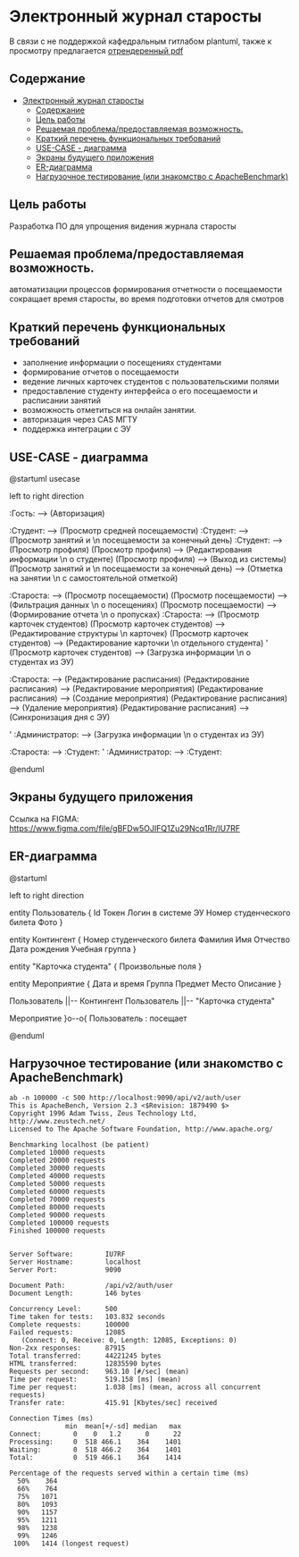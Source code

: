 # Электронный журнал старосты

В связи с не поддержкой кафедральным гитлабом plantuml, также к просмотру предлагается  [отрендеренный pdf](./readme.pdf)

## Содержание
<!-- vscode-markdown-toc -->
- [Электронный журнал старосты](#электронный-журнал-старосты)
  - [Содержание](#содержание)
  - [Цель работы](#цель-работы)
  - [Решаемая проблема/предоставляемая возможность.](#решаемая-проблемапредоставляемая-возможность)
  - [Краткий перечень функциональных требований](#краткий-перечень-функциональных-требований)
  - [USE-CASE - диаграмма](#use-case---диаграмма)
  - [Экраны будущего приложения](#экраны-будущего-приложения)
  - [ER-диаграмма](#er-диаграмма)
  - [Нагрузочное тестирование (или знакомство с ApacheBenchmark)](#нагрузочное-тестирование-или-знакомство-с-apachebenchmark)

<!-- vscode-markdown-toc-config
	numbering=false
	autoSave=true
	/vscode-markdown-toc-config -->
<!-- /vscode-markdown-toc -->



## Цель работы

Разработка ПО для упрощения видения журнала старосты


## Решаемая проблема/предоставляемая возможность.

автоматизации процессов формирования отчетности о посещаемости сокращает время старосты, во время подготовки отчетов для смотров


## Краткий перечень функциональных требований


- заполнение информации о посещениях студентами
- формирование отчетов о посещаемости
- ведение личных карточек студентов с пользовательскими полями
- предоставление студенту интерфейса о его посещаемости и расписании занятий
- возможность отметиться на онлайн занятии.
- авторизация через CAS МГТУ
- поддержка интеграции с ЭУ


## USE-CASE - диаграмма

<!-- ```plantuml -->
@startuml usecase

left to right direction

:Гость: --> (Авторизация)

:Студент: --> (Просмотр средней посещаемости)
:Студент: --> (Просмотр занятий и \n посещаемости за конечный день)
:Студент: --> (Просмотр профиля)
(Просмотр профиля) --> (Редактирования информации \n о студенте)
(Просмотр профиля) --> (Выход из системы)
(Просмотр занятий и \n посещаемости за конечный день) --> (Отметка на занятии \n с самостоятельной отметкой)



:Староста: --> (Просмотр посещаемости)
(Просмотр посещаемости) --> (Фильтрация данных \n о посещениях)
(Просмотр посещаемости) --> (Формирование отчета \n о пропусках)
:Староста: --> (Просмотр карточек студентов)
(Просмотр карточек студентов) --> (Редактирование структуры \n карточек)
(Просмотр карточек студентов) --> (Редактирование карточки \n отдельного студента)
' (Просмотр карточек студентов) --> (Загрузка информации \n о студентах из ЭУ)


:Староста: --> (Редактирование расписания)
(Редактирование расписания) --> (Редактирование мероприятия)
(Редактирование расписания) --> (Создание мероприятия)
(Редактирование расписания) --> (Удаление мероприятия)
(Редактирование расписания) --> (Синхронизация дня с ЭУ)


' :Администратор: --> (Загрузка информации \n о студентах из ЭУ)

:Староста: --> :Студент:
' :Администратор: --> :Студент:

@enduml
<!-- ``` -->

## Экраны будущего приложения

Ссылка на FIGMA: https://www.figma.com/file/gBFDw5OJIFQ1Zu29Ncq1Rr/IU7RF


## ER-диаграмма
<!-- ```plantuml -->
@startuml

left to right direction

entity Пользователь {
   Id
   Токен
   Логин в системе ЭУ
   Номер студенческого билета
   Фото 
}

entity Контингент {
   Номер студенческого билета
   Фамилия
   Имя
   Отчество
   Дата рождения
   Учебная группа
}

entity "Карточка студента" {
   Произвольные поля
}

entity Мероприятие {
   Дата и время
   Группа
   Предмет
   Место
   Описание
}

Пользователь ||-- Контингент
Пользователь ||-- "Карточка студента"



Мероприятие }o--o{ Пользователь : посещает

@enduml
<!-- ``` -->


## Нагрузочное тестирование (или знакомство с ApacheBenchmark)

```
ab -n 100000 -c 500 http://localhost:9090/api/v2/auth/user
This is ApacheBench, Version 2.3 <$Revision: 1879490 $>
Copyright 1996 Adam Twiss, Zeus Technology Ltd, http://www.zeustech.net/
Licensed to The Apache Software Foundation, http://www.apache.org/

Benchmarking localhost (be patient)
Completed 10000 requests
Completed 20000 requests
Completed 30000 requests
Completed 40000 requests
Completed 50000 requests
Completed 60000 requests
Completed 70000 requests
Completed 80000 requests
Completed 90000 requests
Completed 100000 requests
Finished 100000 requests


Server Software:        IU7RF
Server Hostname:        localhost
Server Port:            9090

Document Path:          /api/v2/auth/user
Document Length:        146 bytes

Concurrency Level:      500
Time taken for tests:   103.832 seconds
Complete requests:      100000
Failed requests:        12085
   (Connect: 0, Receive: 0, Length: 12085, Exceptions: 0)
Non-2xx responses:      87915
Total transferred:      44221245 bytes
HTML transferred:       12835590 bytes
Requests per second:    963.10 [#/sec] (mean)
Time per request:       519.158 [ms] (mean)
Time per request:       1.038 [ms] (mean, across all concurrent requests)
Transfer rate:          415.91 [Kbytes/sec] received

Connection Times (ms)
              min  mean[+/-sd] median   max
Connect:        0    0   1.2      0      22
Processing:     0  518 466.1    364    1401
Waiting:        0  518 466.2    364    1401
Total:          0  519 466.1    364    1414

Percentage of the requests served within a certain time (ms)
  50%    364
  66%    764
  75%   1071
  80%   1093
  90%   1157
  95%   1211
  98%   1238
  99%   1246
 100%   1414 (longest request)
```
